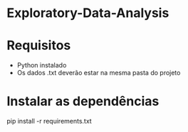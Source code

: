 # Exploratory-Data-Analysis


# Requisitos
* Python instalado
* Os dados .txt deverão estar na mesma pasta do projeto


# Instalar as dependências
pip install -r requirements.txt
